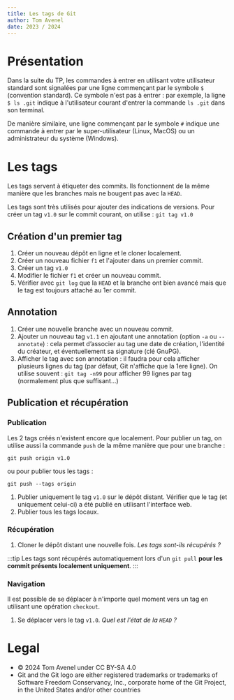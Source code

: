 ```yaml
---
title: Les tags de Git
author: Tom Avenel
date: 2023 / 2024
---
```


# Présentation

Dans la suite du TP, les commandes à entrer en utilisant votre utilisateur standard sont signalées par une ligne commençant par le symbole `$` (convention standard). Ce symbole n'est pas à entrer : par exemple, la ligne `$ ls .git` indique à l'utilisateur courant d'entrer la commande `ls .git` dans son terminal.

De manière similaire, une ligne commençant par le symbole `#` indique une commande à entrer par le super-utilisateur (Linux, MacOS) ou un administrateur du système (Windows).

# Les tags

Les tags servent à étiqueter des commits. Ils fonctionnent de la même manière que les branches mais ne bougent pas avec la `HEAD`.

Les tags sont très utilisés pour ajouter des indications de versions. Pour créer un tag `v1.0` sur le commit courant, on utilise : `git tag v1.0`

## Création d'un premier tag

1. Créer un nouveau dépôt en ligne et le cloner localement.
1. Créer un nouveau fichier `f1` et l'ajouter dans un premier commit.
1. Créer un tag `v1.0`
1. Modifier le fichier `f1` et créer un nouveau commit.
1. Vérifier avec `git log` que la `HEAD` et la branche ont bien avancé mais que le tag est toujours attaché au 1er commit.

## Annotation

1. Créer une nouvelle branche avec un nouveau commit.
1. Ajouter un nouveau tag `v1.1` en ajoutant une annotation (option `-a` ou `--annotate`) : cela permet d’associer au tag une date de création, l'identité du créateur, et éventuellement sa signature (clé GnuPG).
1. Afficher le tag avec son annotation : il faudra pour cela afficher plusieurs lignes du tag (par défaut, Git n'affiche que la 1ere ligne). On utilise souvent : `git tag -n99` pour afficher 99 lignes par tag (normalement plus que suffisant...)

## Publication et récupération

### Publication

Les 2 tags créés n'existent encore que localement. Pour publier un tag, on utilise aussi la commande `push` de la même manière que pour une branche :

```
git push origin v1.0
```

ou pour publier tous les tags :

```
git push --tags origin
```

1. Publier uniquement le tag `v1.0` sur le dépôt distant. Vérifier que le tag (et uniquement celui-ci) a été publié en utilisant l'interface web.
1. Publier tous les tags locaux.

### Récupération

1. Cloner le dépôt distant une nouvelle fois. _Les tags sont-ils récupérés ?_

:::tip
Les tags sont récupérés automatiquement lors d'un `git pull` **pour les commit présents localement uniquement**.
:::

### Navigation

Il est possible de se déplacer à n'importe quel moment vers un tag en utilisant une opération `checkout`.

1. Se déplacer vers le tag `v1.0`. _Quel est l'état de la `HEAD` ?_

# Legal

- © 2024 Tom Avenel under CC  BY-SA 4.0
- Git and the Git logo are either registered trademarks or trademarks of Software Freedom Conservancy, Inc., corporate home of the Git Project, in the United States and/or other countries

